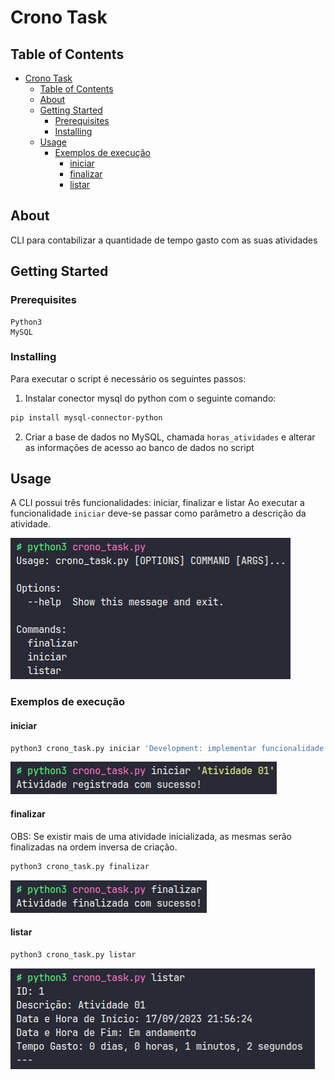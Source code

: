 # Crono Task

## Table of Contents

- [Crono Task](#crono-task)
  - [Table of Contents](#table-of-contents)
  - [About ](#about-)
  - [Getting Started ](#getting-started-)
    - [Prerequisites](#prerequisites)
    - [Installing](#installing)
  - [Usage ](#usage-)
    - [Exemplos de execução](#exemplos-de-execução)
      - [iniciar](#iniciar)
      - [finalizar](#finalizar)
      - [listar](#listar)

## About <a name = "about"></a>

CLI para contabilizar a quantidade de tempo gasto com as suas atividades

## Getting Started <a name = "getting_started"></a>

### Prerequisites

```programs
Python3
MySQL
```

### Installing

Para executar o script é necessário os seguintes passos:

1. Instalar conector mysql do python com o seguinte comando:

```bash
pip install mysql-connector-python
```

2. Criar a base de dados no MySQL, chamada `horas_atividades` e alterar as informações de acesso ao banco de dados no script

## Usage <a name = "usage"></a>

A CLI possui três funcionalidades: iniciar, finalizar e listar
Ao executar a funcionalidade `iniciar` deve-se passar como parâmetro a descrição da atividade.

![options](img/01_options.png)

### Exemplos de execução

#### iniciar

```python
python3 crono_task.py iniciar 'Development: implementar funcionalidade X'
```

![iniciar](img/02_iniciar.png)

#### finalizar

OBS: Se existir mais de uma atividade inicializada, as mesmas serão finalizadas na ordem inversa de criação.

```python
python3 crono_task.py finalizar
```

![finalizar](img/04_finalizar.png)

#### listar

```python
python3 crono_task.py listar
```

![listar](img/03_listar.png)
